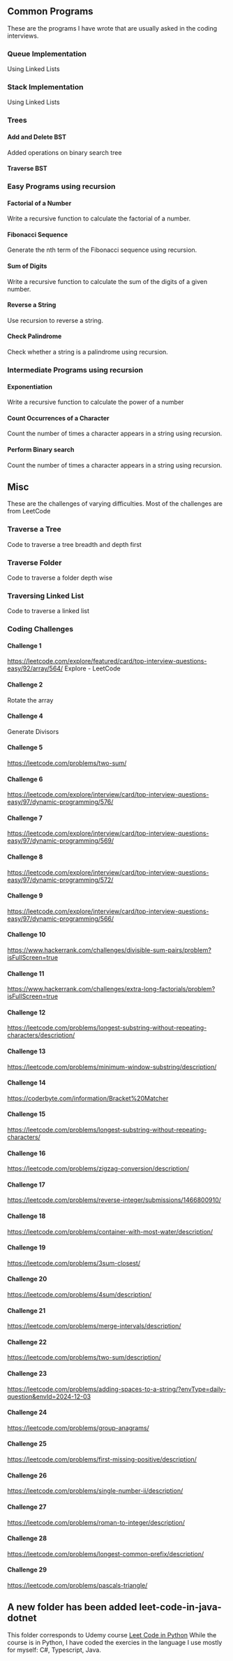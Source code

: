 ## Common Programs

These are the programs I have wrote that are usually asked in the coding interviews.

### Queue Implementation
Using Linked Lists

### Stack Implementation
Using Linked Lists

### Trees

#### Add and Delete BST
Added operations on binary search tree

#### Traverse BST


### Easy Programs using recursion

#### Factorial of a Number
Write a recursive function to calculate the factorial of a number.

#### Fibonacci Sequence
Generate the nth term of the Fibonacci sequence using recursion.

#### Sum of Digits
Write a recursive function to calculate the sum of the digits of a given number.

#### Reverse a String
Use recursion to reverse a string.

#### Check Palindrome
Check whether a string is a palindrome using recursion.

### Intermediate Programs using recursion

#### Exponentiation
Write a recursive function to calculate the power of a number 

#### Count Occurrences of a Character
Count the number of times a character appears in a string using recursion.


#### Perform Binary search
Count the number of times a character appears in a string using recursion.


## Misc

These are the challenges of varying difficulties. Most of the challenges are from LeetCode

### Traverse a Tree
Code to traverse a tree breadth and depth first

### Traverse Folder
Code to traverse a folder depth wise

### Traversing Linked List
Code to traverse a linked list

### Coding Challenges

#### Challenge 1 
https://leetcode.com/explore/featured/card/top-interview-questions-easy/92/array/564/
Explore - LeetCode

#### Challenge 2

Rotate the array

#### Challenge 4
Generate Divisors

#### Challenge 5
https://leetcode.com/problems/two-sum/

#### Challenge 6
https://leetcode.com/explore/interview/card/top-interview-questions-easy/97/dynamic-programming/576/

#### Challenge 7
https://leetcode.com/explore/interview/card/top-interview-questions-easy/97/dynamic-programming/569/

#### Challenge 8
https://leetcode.com/explore/interview/card/top-interview-questions-easy/97/dynamic-programming/572/

#### Challenge 9
https://leetcode.com/explore/interview/card/top-interview-questions-easy/97/dynamic-programming/566/

#### Challenge 10
https://www.hackerrank.com/challenges/divisible-sum-pairs/problem?isFullScreen=true

#### Challenge 11
https://www.hackerrank.com/challenges/extra-long-factorials/problem?isFullScreen=true

#### Challenge 12
https://leetcode.com/problems/longest-substring-without-repeating-characters/description/

#### Challenge 13
https://leetcode.com/problems/minimum-window-substring/description/

#### Challenge 14
https://coderbyte.com/information/Bracket%20Matcher

#### Challenge 15
https://leetcode.com/problems/longest-substring-without-repeating-characters/

#### Challenge 16
https://leetcode.com/problems/zigzag-conversion/description/

#### Challenge 17
https://leetcode.com/problems/reverse-integer/submissions/1466800910/

#### Challenge 18
https://leetcode.com/problems/container-with-most-water/description/

#### Challenge 19
https://leetcode.com/problems/3sum-closest/

#### Challenge 20
https://leetcode.com/problems/4sum/description/

#### Challenge 21
https://leetcode.com/problems/merge-intervals/description/


#### Challenge 22
https://leetcode.com/problems/two-sum/description/

#### Challenge 23
https://leetcode.com/problems/adding-spaces-to-a-string/?envType=daily-question&envId=2024-12-03

#### Challenge 24
https://leetcode.com/problems/group-anagrams/

#### Challenge 25
https://leetcode.com/problems/first-missing-positive/description/

#### Challenge 26
https://leetcode.com/problems/single-number-ii/description/

#### Challenge 27
https://leetcode.com/problems/roman-to-integer/description/

#### Challenge 28
https://leetcode.com/problems/longest-common-prefix/description/

#### Challenge 29
https://leetcode.com/problems/pascals-triangle/


## A new folder has been added leet-code-in-java-dotnet 
This folder corresponds to Udemy course [Leet Code in Python](https://udemy.com/course/data-structures-algorithms-python)
While the course is in Python, I have coded the exercies in the language I use mostly for myself: C#, Typescript, Java.

